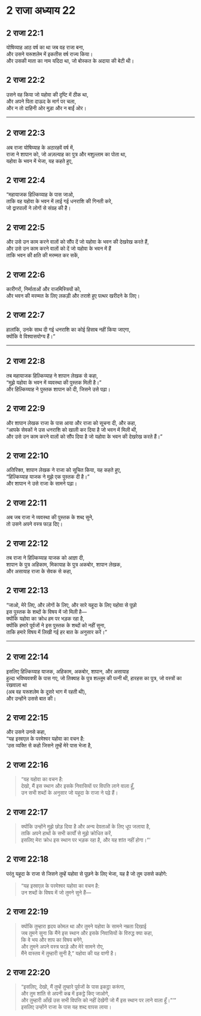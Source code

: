 # 2 राजा अध्याय 22

## 2 राजा 22:1

योषिय्याह आठ वर्ष का था जब वह राजा बना,  
और उसने यरूशलेम में इकतीस वर्ष राज्य किया।  
और उसकी माता का नाम यदिदा था, जो बोस्कत के अदाया की बेटी थी।

## 2 राजा 22:2

उसने वह किया जो यहोवा की दृष्टि में ठीक था,  
और अपने पिता दाऊद के मार्ग पर चला,  
और न तो दाहिनी ओर मुड़ा और न बाईं ओर।

---

## 2 राजा 22:3

अब राजा योषिय्याह के अठारहवें वर्ष में,  
राजा ने शापान को, जो अज़ल्याह का पुत्र और मशुल्लाम का पोता था,  
यहोवा के भवन में भेजा, यह कहते हुए,

## 2 राजा 22:4

“महायाजक हिल्किय्याह के पास जाओ,  
ताकि वह यहोवा के भवन में लाई गई धनराशि की गिनती करे,  
जो द्वारपालों ने लोगों से संग्रह की है।

## 2 राजा 22:5

और उसे उन काम करने वालों को सौंप दें जो यहोवा के भवन की देखरेख करते हैं,  
और उसे उन काम करने वालों को दें जो यहोवा के भवन में हैं  
ताकि भवन की क्षति की मरम्मत कर सकें,

## 2 राजा 22:6

कारीगरों, निर्माताओं और राजमिस्त्रियों को,  
और भवन की मरम्मत के लिए लकड़ी और तराशे हुए पत्थर खरीदने के लिए।

## 2 राजा 22:7

हालांकि, उनके साथ दी गई धनराशि का कोई हिसाब नहीं किया जाएगा,  
क्योंकि वे विश्वासयोग्य हैं।”

---

## 2 राजा 22:8

तब महायाजक हिल्किय्याह ने शापान लेखक से कहा,  
“मुझे यहोवा के भवन में व्यवस्था की पुस्तक मिली है।”  
और हिल्किय्याह ने पुस्तक शापान को दी, जिसने उसे पढ़ा।

## 2 राजा 22:9

और शापान लेखक राजा के पास आया और राजा को सूचना दी, और कहा,  
“आपके सेवकों ने उस धनराशि को खाली कर दिया है जो भवन में मिली थी,  
और उसे उन काम करने वालों को सौंप दिया है जो यहोवा के भवन की देखरेख करते हैं।”

## 2 राजा 22:10

अतिरिक्त, शापान लेखक ने राजा को सूचित किया, यह कहते हुए,  
“हिल्किय्याह याजक ने मुझे एक पुस्तक दी है।”  
और शापान ने उसे राजा के सामने पढ़ा।

## 2 राजा 22:11

अब जब राजा ने व्यवस्था की पुस्तक के शब्द सुने,  
तो उसने अपने वस्त्र फाड़ दिए।

## 2 राजा 22:12

तब राजा ने हिल्किय्याह याजक को आज्ञा दी,  
शापान के पुत्र अहिकाम, मिकायाह के पुत्र अकबोर, शापान लेखक,  
और असायाह राजा के सेवक से कहा,

## 2 राजा 22:13

“जाओ, मेरे लिए, और लोगों के लिए, और सारे यहूदा के लिए यहोवा से पूछो  
इस पुस्तक के शब्दों के विषय में जो मिली है—  
क्योंकि यहोवा का क्रोध हम पर भड़क रहा है,  
क्योंकि हमारे पूर्वजों ने इस पुस्तक के शब्दों को नहीं सुना,  
ताकि हमारे विषय में लिखी गई हर बात के अनुसार करें।”

---

## 2 राजा 22:14

इसलिए हिल्किय्याह याजक, अहिकाम, अकबोर, शापान, और असायाह  
हुल्दा भविष्यवक्त्री के पास गए, जो तिक्वाह के पुत्र शल्लूम की पत्नी थी, हारहस का पुत्र, जो वस्त्रों का रखवाला था  
(अब वह यरूशलेम के दूसरे भाग में रहती थी),  
और उन्होंने उससे बात की।

## 2 राजा 22:15

और उसने उनसे कहा,  
“यह इस्राएल के परमेश्वर यहोवा का वचन है:  
‘उस व्यक्ति से कहो जिसने तुम्हें मेरे पास भेजा है,

## 2 राजा 22:16

> “यह यहोवा का वचन है:  
> देखो, मैं इस स्थान और इसके निवासियों पर विपत्ति लाने वाला हूँ,  
> उन सभी शब्दों के अनुसार जो यहूदा के राजा ने पढ़े हैं।

## 2 राजा 22:17

> क्योंकि उन्होंने मुझे छोड़ दिया है और अन्य देवताओं के लिए धूप जलाया है,  
> ताकि अपने हाथों के सभी कार्यों से मुझे क्रोधित करें,  
> इसलिए मेरा क्रोध इस स्थान पर भड़क रहा है, और यह शांत नहीं होगा।”’

## 2 राजा 22:18

परंतु यहूदा के राजा से जिसने तुम्हें यहोवा से पूछने के लिए भेजा, यह है जो तुम उससे कहोगे:

> “यह इस्राएल के परमेश्वर यहोवा का वचन है:  
> उन शब्दों के विषय में जो तुमने सुने हैं—

## 2 राजा 22:19

> क्योंकि तुम्हारा हृदय कोमल था और तुमने यहोवा के सामने नम्रता दिखाई  
> जब तुमने सुना कि मैंने इस स्थान और इसके निवासियों के विरुद्ध क्या कहा,  
> कि वे भय और शाप का विषय बनेंगे,  
> और तुमने अपने वस्त्र फाड़े और मेरे सामने रोए,  
> मैंने वास्तव में तुम्हारी सुनी है,” यहोवा की यह वाणी है।

## 2 राजा 22:20

> “इसलिए, देखो, मैं तुम्हें तुम्हारे पूर्वजों के पास इकट्ठा करूंगा,  
> और तुम शांति से अपनी कब्र में इकट्ठे किए जाओगे,  
> और तुम्हारी आँखें उस सभी विपत्ति को नहीं देखेंगी जो मैं इस स्थान पर लाने वाला हूँ।”’”  
> इसलिए उन्होंने राजा के पास यह शब्द वापस लाया।
